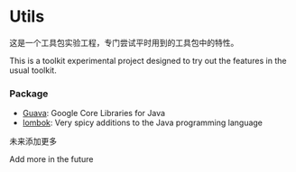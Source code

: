 # Utils
这是一个工具包实验工程，专门尝试平时用到的工具包中的特性。

This is a toolkit experimental project designed to try out the features in the usual toolkit.

### Package

- [Guava](https://github.com/google/guava): Google Core Libraries for Java
- [lombok](https://github.com/rzwitserloot/lombok): Very spicy additions to the Java programming language

未来添加更多

Add more in the future
